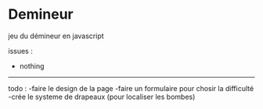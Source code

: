 # Demineur
jeu du démineur en javascript 

issues : 

- nothing

----------------------------------------------------------------------------------------------------

todo : 
-faire le design de la page 
-faire un formulaire pour chosir la difficulté 
-crée le systeme de drapeaux (pour localiser les bombes) 



